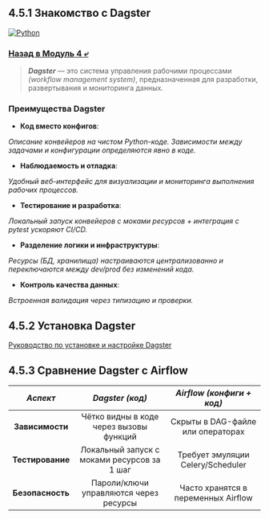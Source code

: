 ## 4.5.1 Знакомство с Dagster

[![Python](https://img.shields.io/badge/dagster-green?logo=pypi)](https://docs.dagster.io/)

### [Назад в Модуль 4 ⤶](/DE-101/Module4/readme.md)

> ***Dagster*** — это система управления рабочими процессами _(workflow management system)_, предназначенная для 
> разработки, развертывания и мониторинга данных.

### Преимущества Dagster
- **Код вместо конфигов**:

_Описание конвейеров на чистом Python-коде. Зависимости между задачами и конфигурации определяются явно в коде._

- **Наблюдаемость и отладка**:

_Удобный веб-интерфейс для визуализации и мониторинга выполнения рабочих процессов._

- **Тестирование и разработка**:

_Локальный запуск конвейеров с моками ресурсов + интеграция с pytest ускоряют CI/CD._

- **Разделение логики и инфраструктуры**:

_Ресурсы (БД, хранилища) настраиваются централизованно и переключаются между dev/prod без изменений кода._

- **Контроль качества данных**:

_Встроенная валидация через типизацию и проверки._

## 4.5.2 Установка Dagster

[Руководство по установке и настройке Dagster](dagster/dagster_install.md)

## 4.5.3 Сравнение Dagster с Airflow

|     _Аспект_     |               _Dagster (код)_               |      _Airflow (конфиги + код)_      |
|:----------------:|:-------------------------------------------:|:-----------------------------------:|
| **Зависимости**  |   Чётко видны в коде через вызовы функций   |  Скрыты в DAG-файле или операторах  |
| **Тестирование** | Локальный запуск с моками ресурсов за 1 шаг |  Требует эмуляции Celery/Scheduler  |
| **Безопасность** |   Пароли/ключи управляются через ресурсы    | Часто хранятся в переменных Airflow |